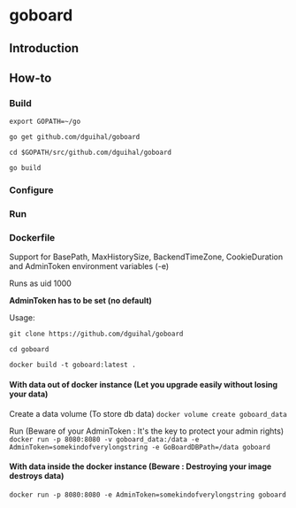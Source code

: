 # goboard

## Introduction

## How-to

### Build

`export GOPATH=~/go`

`go get github.com/dguihal/goboard`

`cd $GOPATH/src/github.com/dguihal/goboard`

`go build`

### Configure

### Run

### Dockerfile

Support for BasePath, MaxHistorySize, BackendTimeZone, CookieDuration and AdminToken environment variables (-e)

Runs as uid 1000

**AdminToken has to be set (no default)**

Usage:

`git clone https://github.com/dguihal/goboard`

`cd goboard`

`docker build -t goboard:latest .`

#### With data out of docker instance (Let you upgrade easily without losing your data)
Create a data volume (To store db data)
`docker volume create goboard_data`

Run (Beware of your AdminToken : It's the key to protect your admin rights)
`docker run -p 8080:8080 -v goboard_data:/data -e AdminToken=somekindofverylongstring -e GoBoardDBPath=/data goboard`

#### With data inside the docker instance (Beware : Destroying your image destroys data)
`docker run -p 8080:8080 -e AdminToken=somekindofverylongstring goboard`
